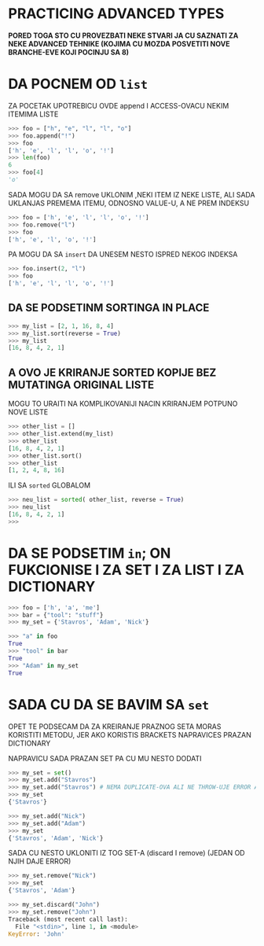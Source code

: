 # PRACTICING ADVANCED TYPES

**PORED TOGA STO CU PROVEZBATI NEKE STVARI JA CU SAZNATI ZA NEKE ADVANCED TEHNIKE (KOJIMA CU MOZDA POSVETITI NOVE BRANCHE-EVE KOJI POCINJU SA 8)**

# DA POCNEM OD `list`

ZA POCETAK UPOTREBICU OVDE append I ACCESS-OVACU NEKIM ITEMIMA LISTE

```py
>>> foo = ["h", "e", "l", "l", "o"]
>>> foo.append("!")
>>> foo
['h', 'e', 'l', 'l', 'o', '!']
>>> len(foo)
6
>>> foo[4]
'o'
```

SADA MOGU DA SA remove UKLONIM ,NEKI ITEM IZ NEKE LISTE, ALI SADA UKLANJAS PREMEMA ITEMU, ODNOSNO VALUE-U, A NE PREM INDEKSU

```py
>>> foo = ['h', 'e', 'l', 'l', 'o', '!']
>>> foo.remove("l")
>>> foo
['h', 'e', 'l', 'o', '!']
```

PA MOGU DA SA `insert` DA UNESEM NESTO ISPRED NEKOG INDEKSA

```py
>>> foo.insert(2, "l")
>>> foo
['h', 'e', 'l', 'l', 'o', '!']
```

## DA SE PODSETINM SORTINGA IN PLACE

```py
>>> my_list = [2, 1, 16, 8, 4]
>>> my_list.sort(reverse = True)
>>> my_list
[16, 8, 4, 2, 1]
```

## A OVO JE KRIRANJE SORTED KOPIJE BEZ MUTATINGA ORIGINAL LISTE

MOGU TO URAITI NA KOMPLIKOVANIJI NACIN KRIRANJEM POTPUNO NOVE LISTE

```py
>>> other_list = []
>>> other_list.extend(my_list)
>>> other_list
[16, 8, 4, 2, 1]
>>> other_list.sort()
>>> other_list
[1, 2, 4, 8, 16] 
```

ILI SA `sorted` GLOBALOM

```py
>>> neu_list = sorted( other_list, reverse = True)
>>> neu_list
[16, 8, 4, 2, 1]
>>> 
```

# DA SE PODSETIM `in`; ON FUKCIONISE I ZA SET I ZA LIST I ZA DICTIONARY

```py
>>> foo = ['h', 'a', 'me']
>>> bar = {"tool": "stuff"}
>>> my_set = {'Stavros', 'Adam', 'Nick'}

>>> "a" in foo
True
>>> "tool" in bar
True
>>> "Adam" in my_set
True
```

# SADA CU DA SE BAVIM SA `set`

OPET TE PODSECAM DA ZA KREIRANJE PRAZNOG SETA MORAS KORISTITI METODU, JER AKO KORISTIS BRACKETS NAPRAVICES PRAZAN DICTIONARY

NAPRAVICU SADA PRAZAN SET PA CU MU NESTO DODATI

```py
>>> my_set = set()
>>> my_set.add("Stavros")
>>> my_set.add("Stavros") # NEMA DUPLICATE-OVA ALI NE THROW-UJE ERROR AKO POKUSAS DA GA DODAS
>>> my_set
{'Stavros'}
```

```py
>>> my_set.add("Nick")
>>> my_set.add("Adam")
>>> my_set
{'Stavros', 'Adam', 'Nick'}
```

SADA CU NESTO UKLONITI IZ TOG SET-A (discard I remove) (JEDAN OD NJIH DAJE ERROR)

```py
>>> my_set.remove("Nick")
>>> my_set
{'Stavros', 'Adam'}

>>> my_set.discard("John")
>>> my_set.remove("John")
Traceback (most recent call last):
  File "<stdin>", line 1, in <module>
KeyError: 'John'
```





